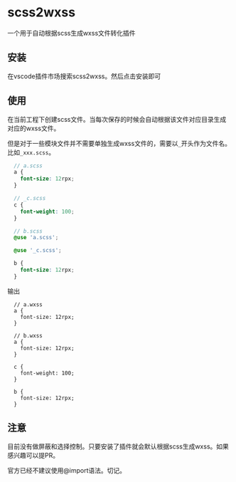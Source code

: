 # scss2wxss
一个用于自动根据scss生成wxss文件转化插件

## 安装
在vscode插件市场搜索scss2wxss。然后点击安装即可

## 使用
在当前工程下创建scss文件。当每次保存的时候会自动根据该文件对应目录生成对应的wxss文件。

但是对于一些模块文件并不需要单独生成wxss文件的，需要以`_`开头作为文件名。比如`_xxx.scss`。

```scss
  // a.scss
  a {
    font-size: 12rpx;
  }

  // _c.scss
  c {
    font-weight: 100;
  }

  // b.scss
  @use 'a.scss';

  @use '_c.scss';

  b {
    font-size: 12rpx;
  }
```

输出
```wxss
  // a.wxss
  a {
    font-size: 12rpx;
  }

  // b.wxss
  a {
    font-size: 12rpx;
  }

  c {
    font-weight: 100;
  }

  b {
    font-size: 12rpx;
  }
```

## 注意

目前没有做屏蔽和选择控制。只要安装了插件就会默认根据scss生成wxss。如果感兴趣可以提PR。

官方已经不建议使用@import语法。切记。